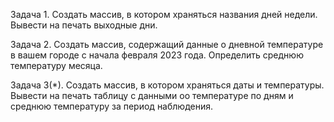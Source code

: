 Задача 1. 
Создать массив, в котором храняться названия дней недели.
Вывести на печать выходные дни.

Задача 2. 
Создать массив, содержащий данные о дневной температуре в вашем городе с начала февраля 2023 года.
Определить среднюю температуру месяца.

Задача 3(*).
Создать массив, в котором храняться даты и температуры.
Вывести на печать таблицу с данными оо температуре по дням и среднюю температуру за период наблюдения.  